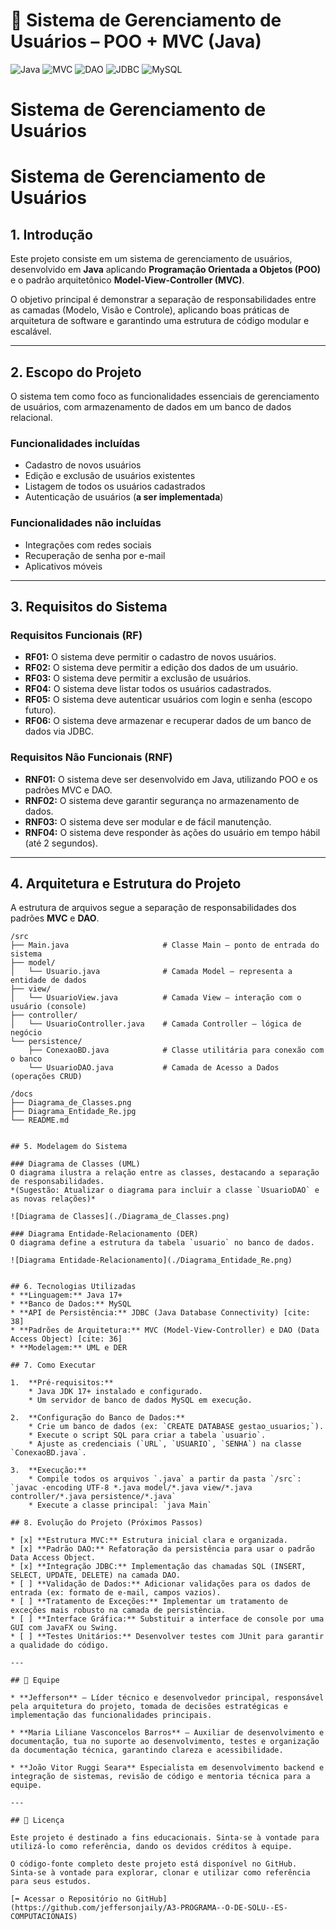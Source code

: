 # 📂 Sistema de Gerenciamento de Usuários – POO + MVC (Java)

![Java](https://img.shields.io/badge/Java-17%2B-blue?style=for-the-badge&logo=java)
![MVC](https://img.shields.io/badge/Pattern-MVC-orange?style=for-the-badge)
![DAO](https://img.shields.io/badge/Pattern-DAO-blueviolet?style=for-the-badge)
![JDBC](https://img.shields.io/badge/Database-JDBC-red?style=for-the-badge)
![MySQL](https://img.shields.io/badge/SGBD-MySQL-blue?style=for-the-badge&logo=mysql)

# Sistema de Gerenciamento de Usuários

# Sistema de Gerenciamento de Usuários

## 1. Introdução

Este projeto consiste em um sistema de gerenciamento de usuários, desenvolvido em **Java** aplicando **Programação Orientada a Objetos (POO)** e o padrão arquitetônico **Model-View-Controller (MVC)**.  

O objetivo principal é demonstrar a separação de responsabilidades entre as camadas (Modelo, Visão e Controle), aplicando boas práticas de arquitetura de software e garantindo uma estrutura de código modular e escalável.

---

## 2. Escopo do Projeto

O sistema tem como foco as funcionalidades essenciais de gerenciamento de usuários, com armazenamento de dados em um banco de dados relacional.

### Funcionalidades incluídas
- Cadastro de novos usuários  
- Edição e exclusão de usuários existentes  
- Listagem de todos os usuários cadastrados  
- Autenticação de usuários (**a ser implementada**)  

### Funcionalidades não incluídas
- Integrações com redes sociais  
- Recuperação de senha por e-mail  
- Aplicativos móveis  

---

## 3. Requisitos do Sistema

### Requisitos Funcionais (RF)
- **RF01:** O sistema deve permitir o cadastro de novos usuários.  
- **RF02:** O sistema deve permitir a edição dos dados de um usuário.  
- **RF03:** O sistema deve permitir a exclusão de usuários.  
- **RF04:** O sistema deve listar todos os usuários cadastrados.  
- **RF05:** O sistema deve autenticar usuários com login e senha (escopo futuro).  
- **RF06:** O sistema deve armazenar e recuperar dados de um banco de dados via JDBC.  

### Requisitos Não Funcionais (RNF)
- **RNF01:** O sistema deve ser desenvolvido em Java, utilizando POO e os padrões MVC e DAO.  
- **RNF02:** O sistema deve garantir segurança no armazenamento de dados.  
- **RNF03:** O sistema deve ser modular e de fácil manutenção.  
- **RNF04:** O sistema deve responder às ações do usuário em tempo hábil (até 2 segundos).  

---

## 4. Arquitetura e Estrutura do Projeto

A estrutura de arquivos segue a separação de responsabilidades dos padrões **MVC** e **DAO**.

```plaintext
/src
├── Main.java                     # Classe Main – ponto de entrada do sistema
├── model/
│   └── Usuario.java              # Camada Model – representa a entidade de dados
├── view/
│   └── UsuarioView.java          # Camada View – interação com o usuário (console)
├── controller/
│   └── UsuarioController.java    # Camada Controller – lógica de negócio
└── persistence/
    ├── ConexaoBD.java            # Classe utilitária para conexão com o banco
    └── UsuarioDAO.java           # Camada de Acesso a Dados (operações CRUD)

/docs
├── Diagrama_de_Classes.png
├── Diagrama_Entidade_Re.jpg
└── README.md


## 5. Modelagem do Sistema

### Diagrama de Classes (UML)
O diagrama ilustra a relação entre as classes, destacando a separação de responsabilidades.
*(Sugestão: Atualizar o diagrama para incluir a classe `UsuarioDAO` e as novas relações)*

![Diagrama de Classes](./Diagrama_de_Classes.png)

### Diagrama Entidade-Relacionamento (DER)
O diagrama define a estrutura da tabela `usuario` no banco de dados.

![Diagrama Entidade-Relacionamento](./Diagrama_Entidade_Re.png)


## 6. Tecnologias Utilizadas
* **Linguagem:** Java 17+
* **Banco de Dados:** MySQL
* **API de Persistência:** JDBC (Java Database Connectivity) [cite: 38]
* **Padrões de Arquitetura:** MVC (Model-View-Controller) e DAO (Data Access Object) [cite: 36]
* **Modelagem:** UML e DER

## 7. Como Executar

1.  **Pré-requisitos:**
    * Java JDK 17+ instalado e configurado.
    * Um servidor de banco de dados MySQL em execução.

2.  **Configuração do Banco de Dados:**
    * Crie um banco de dados (ex: `CREATE DATABASE gestao_usuarios;`).
    * Execute o script SQL para criar a tabela `usuario`.
    * Ajuste as credenciais (`URL`, `USUARIO`, `SENHA`) na classe `ConexaoBD.java`.

3.  **Execução:**
    * Compile todos os arquivos `.java` a partir da pasta `/src`: `javac -encoding UTF-8 *.java model/*.java view/*.java controller/*.java persistence/*.java`
    * Execute a classe principal: `java Main`

## 8. Evolução do Projeto (Próximos Passos)

* [x] **Estrutura MVC:** Estrutura inicial clara e organizada.
* [x] **Padrão DAO:** Refatoração da persistência para usar o padrão Data Access Object.
* [x] **Integração JDBC:** Implementação das chamadas SQL (INSERT, SELECT, UPDATE, DELETE) na camada DAO.
* [ ] **Validação de Dados:** Adicionar validações para os dados de entrada (ex: formato de e-mail, campos vazios).
* [ ] **Tratamento de Exceções:** Implementar um tratamento de exceções mais robusto na camada de persistência.
* [ ] **Interface Gráfica:** Substituir a interface de console por uma GUI com JavaFX ou Swing.
* [ ] **Testes Unitários:** Desenvolver testes com JUnit para garantir a qualidade do código.

---

## 👥 Equipe

* **Jefferson** – Líder técnico e desenvolvedor principal, responsável pela arquitetura do projeto, tomada de decisões estratégicas e implementação das funcionalidades principais.

* **Maria Liliane Vasconcelos Barros** – Auxiliar de desenvolvimento e documentação, tua no suporte ao desenvolvimento, testes e organização da documentação técnica, garantindo clareza e acessibilidade.

* **João Vitor Ruggi Seara** Especialista em desenvolvimento backend e integração de sistemas, revisão de código e mentoria técnica para a equipe.

---

## 📜 Licença

Este projeto é destinado a fins educacionais. Sinta-se à vontade para utilizá-lo como referência, dando os devidos créditos à equipe.

O código-fonte completo deste projeto está disponível no GitHub. Sinta-se à vontade para explorar, clonar e utilizar como referência para seus estudos.

[➡️ Acessar o Repositório no GitHub](https://github.com/jeffersonjaily/A3-PROGRAMA--O-DE-SOLU--ES-COMPUTACIONAIS)